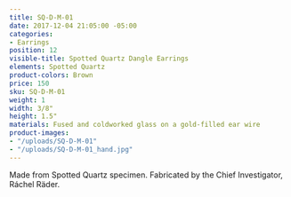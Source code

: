 ```yaml
---
title: SQ-D-M-01
date: 2017-12-04 21:05:00 -05:00
categories:
- Earrings
position: 12
visible-title: Spotted Quartz Dangle Earrings
elements: Spotted Quartz
product-colors: Brown
price: 150
sku: SQ-D-M-01
weight: 1
width: 3/8"
height: 1.5"
materials: Fused and coldworked glass on a gold-filled ear wire
product-images:
- "/uploads/SQ-D-M-01"
- "/uploads/SQ-D-M-01_hand.jpg"
---
```


Made from Spotted Quartz specimen. Fabricated by the Chief Investigator, Ráchel Räder.